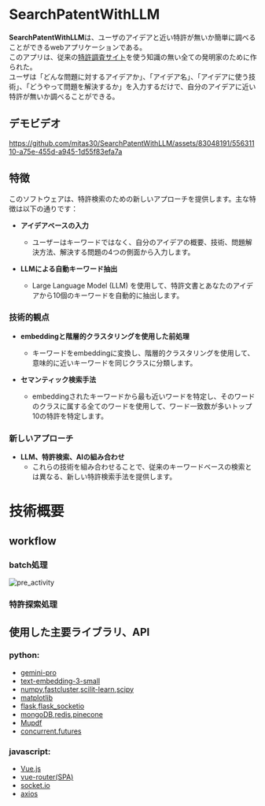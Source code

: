 # SearchPatentWithLLM
**SearchPatentWithLLM**は、ユーザのアイデアと近い特許が無いか簡単に調べることができるwebアプリケーションである。<br>
このアプリは、従来の[特許調査サイト](https://www.j-platpat.inpit.go.jp/)を使う知識の無い全ての発明家のために作られた。<br>
ユーザは「どんな問題に対するアイデアか」、「アイデア名」、「アイデアに使う技術」、「どうやって問題を解決するか」を入力するだけで、自分のアイデアに近い特許が無いか調べることができる。

## デモビデオ 
https://github.com/mitas30/SearchPatentWithLLM/assets/83048191/55631110-a75e-455d-a945-1d55f83efa7a

## 特徴
このソフトウェアは、特許検索のための新しいアプローチを提供します。主な特徴は以下の通りです：

- **アイデアベースの入力**
    - ユーザーはキーワードではなく、自分のアイデアの概要、技術、問題解決方法、解決する問題の4つの側面から入力します。

- **LLMによる自動キーワード抽出**
    - Large Language Model (LLM) を使用して、特許文書とあなたのアイデアから10個のキーワードを自動的に抽出します。

### 技術的観点
- **embeddingと階層的クラスタリングを使用した前処理**
    - キーワードをembeddingに変換し、階層的クラスタリングを使用して、意味的に近いキーワードを同じクラスに分類します。

- **セマンティック検索手法**
    - embeddingされたキーワードから最も近いワードを特定し、そのワードのクラスに属する全てのワードを使用して、ワード一致数が多いトップ10の特許を特定します。

### 新しいアプローチ
- **LLM、特許検索、AIの組み合わせ**
    - これらの技術を組み合わせることで、従来のキーワードベースの検索とは異なる、新しい特許検索手法を提供します。

# 技術概要
## workflow
### batch処理
![pre_activity](https://github.com/mitas30/SearchPatentWithLLM/assets/83048191/5493b22a-b84e-4543-a38a-6087ddcb3e02)

### 特許探索処理


## 使用した主要ライブラリ、API
### python:
- [gemini-pro](https://platform.openai.com/docs/api-reference/chat)
- [text-embedding-3-small](https://platform.openai.com/docs/api-reference/embeddings)
- [numpy](https://numpy.org/ja/),[fastcluster](https://danifold.net/fastcluster.html),[scilit-learn](https://scikit-learn.org/stable/),[scipy](https://scipy.org/)
- [matplotlib](https://matplotlib.org/stable/api/pyplot_summary.html#module-matplotlib.pyplot)
- [flask](https://flask.palletsprojects.com/en/3.0.x/),[flask_socketio](https://flask-socketio.readthedocs.io/en/latest/)
- [mongoDB](https://pymongo.readthedocs.io/en/stable/),[redis](https://github.com/redis/redis-py),[pinecone](https://docs.pinecone.io/reference/upsert)
- [Mupdf](https://pymupdf.readthedocs.io/ja/latest/)
- [concurrent.futures](https://docs.python.org/ja/3/library/concurrent.futures.html)

### javascript:
- [Vue.js](https://ja.vuejs.org/)
- [vue-router(SPA)](https://router.vuejs.org/)
- [socket.io](https://socket.io/)
- [axios](https://github.com/axios/axios)
